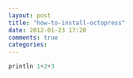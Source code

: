 ```yaml
---
layout: post
title: "how-to-install-octopress"
date: 2012-01-23 17:20
comments: true
categories: 
---
```

``` groovy
println 1+2+3
```
